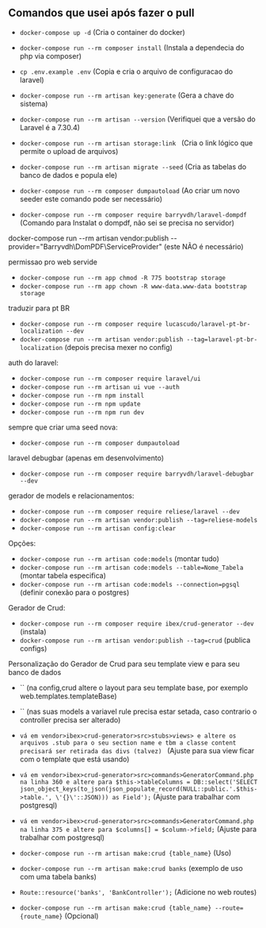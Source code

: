 ## Comandos que usei após fazer o pull

- `docker-compose up -d` (Cria o container do docker)
- `docker-compose run --rm composer install` (Instala a dependecia do php via composer)
- `cp .env.example .env` (Copia e cria o arquivo de configuracao do laravel)
- `docker-compose run --rm artisan key:generate` (Gera a chave do sistema)

- `docker-compose run --rm artisan --version` (Verifiquei que a versão do Laravel é a 7.30.4)

- `docker-compose run --rm artisan storage:link ` (Cria o link lógico que permite o upload de arquivos)

- `docker-compose run --rm artisan migrate --seed` (Cria as tabelas do banco de dados e popula ele)

- `docker-compose run --rm composer dumpautoload` (Ao criar um novo seeder este comando pode ser necessário)

- `docker-compose run --rm composer require barryvdh/laravel-dompdf` (Comando para Instalat o dompdf, não sei se precisa no servidor)

docker-compose run --rm artisan vendor:publish --provider="Barryvdh\DomPDF\ServiceProvider" (este NÃO é necessário)

permissao pro web servide

- `docker-compose run --rm app chmod -R 775 bootstrap storage` 
- `docker-compose run --rm app chown -R www-data.www-data bootstrap storage`

traduzir para pt BR

- `docker-compose run --rm composer require lucascudo/laravel-pt-br-localization --dev`
- `docker-compose run --rm artisan vendor:publish --tag=laravel-pt-br-localization`
(depois precisa mexer no config)

auth do laravel:

- `docker-compose run --rm composer require laravel/ui`
- `docker-compose run --rm artisan ui vue --auth`
- `docker-compose run --rm npm install`
- `docker-compose run --rm npm update`
- `docker-compose run --rm npm run dev`

sempre que criar uma seed nova:

- `docker-compose run --rm composer dumpautoload`

laravel debugbar (apenas em desenvolvimento)

- `docker-compose run --rm composer require barryvdh/laravel-debugbar --dev`

gerador de models e relacionamentos:

- `docker-compose run --rm composer require reliese/laravel --dev`
- `docker-compose run --rm artisan vendor:publish --tag=reliese-models`
- `docker-compose run --rm artisan config:clear`

Opções:

- `docker-compose run --rm artisan code:models` (montar tudo)
- `docker-compose run --rm artisan code:models --table=Nome_Tabela` (montar tabela especifica)
- `docker-compose run --rm artisan code:models --connection=pgsql` (definir conexão para o postgres)

Gerador de Crud:

- `docker-compose run --rm composer require ibex/crud-generator --dev` (instala)
- `docker-compose run --rm artisan vendor:publish --tag=crud` (publica configs)

Personalização do Gerador de Crud para seu template view e para seu banco de dados

- `` (na config,crud altere o layout para seu template base, por exemplo web.templates.templateBase)
- `` (nas suas models a variavel rule precisa estar setada, caso contrario o controller precisa ser alterado)

- `vá em vendor>ibex>crud-generator>src>stubs>views> e altere os arquivos .stub para o seu section name e tbm a classe content precisará ser retirada das divs (talvez) ` (Ajuste para sua view ficar com o template que está usando)

- `vá em vendor>ibex>crud-generator>src>commands>GeneratorCommand.php na linha 360 e altere para $this->tableColumns = DB::select('SELECT json_object_keys(to_json(json_populate_record(NULL::public.'.$this->table.', \'{}\'::JSON))) as Field');` (Ajuste para trabalhar com postgresql)


- `vá em vendor>ibex>crud-generator>src>commands>GeneratorCommand.php na linha 375 e altere para $columns[] = $column->field;` (Ajuste para trabalhar com postgresql)

- `docker-compose run --rm artisan make:crud {table_name}` (Uso)
- `docker-compose run --rm artisan make:crud banks` (exemplo de uso com uma tabela banks)

- `Route::resource('banks', 'BankController');` (Adicione no web routes)

- `docker-compose run --rm artisan make:crud {table_name} --route={route_name}` (Opcional)














